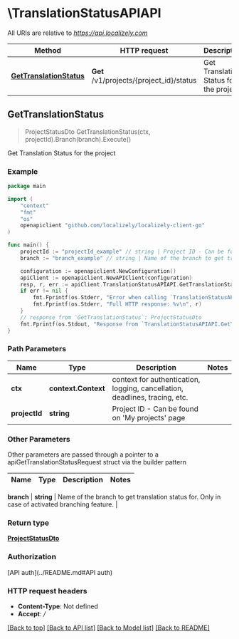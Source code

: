 # \TranslationStatusAPIAPI

All URIs are relative to *https://api.localizely.com*

Method | HTTP request | Description
------------- | ------------- | -------------
[**GetTranslationStatus**](TranslationStatusAPIAPI.md#GetTranslationStatus) | **Get** /v1/projects/{project_id}/status | Get Translation Status for the project



## GetTranslationStatus

> ProjectStatusDto GetTranslationStatus(ctx, projectId).Branch(branch).Execute()

Get Translation Status for the project

### Example

```go
package main

import (
	"context"
	"fmt"
	"os"
	openapiclient "github.com/localizely/localizely-client-go"
)

func main() {
	projectId := "projectId_example" // string | Project ID - Can be found on 'My projects' page
	branch := "branch_example" // string | Name of the branch to get translation status for. Only in case of activated branching feature. (optional)

	configuration := openapiclient.NewConfiguration()
	apiClient := openapiclient.NewAPIClient(configuration)
	resp, r, err := apiClient.TranslationStatusAPIAPI.GetTranslationStatus(context.Background(), projectId).Branch(branch).Execute()
	if err != nil {
		fmt.Fprintf(os.Stderr, "Error when calling `TranslationStatusAPIAPI.GetTranslationStatus``: %v\n", err)
		fmt.Fprintf(os.Stderr, "Full HTTP response: %v\n", r)
	}
	// response from `GetTranslationStatus`: ProjectStatusDto
	fmt.Fprintf(os.Stdout, "Response from `TranslationStatusAPIAPI.GetTranslationStatus`: %v\n", resp)
}
```

### Path Parameters


Name | Type | Description  | Notes
------------- | ------------- | ------------- | -------------
**ctx** | **context.Context** | context for authentication, logging, cancellation, deadlines, tracing, etc.
**projectId** | **string** | Project ID - Can be found on &#39;My projects&#39; page | 

### Other Parameters

Other parameters are passed through a pointer to a apiGetTranslationStatusRequest struct via the builder pattern


Name | Type | Description  | Notes
------------- | ------------- | ------------- | -------------

 **branch** | **string** | Name of the branch to get translation status for. Only in case of activated branching feature. | 

### Return type

[**ProjectStatusDto**](ProjectStatusDto.md)

### Authorization

[API auth](../README.md#API auth)

### HTTP request headers

- **Content-Type**: Not defined
- **Accept**: */*

[[Back to top]](#) [[Back to API list]](../README.md#documentation-for-api-endpoints)
[[Back to Model list]](../README.md#documentation-for-models)
[[Back to README]](../README.md)

